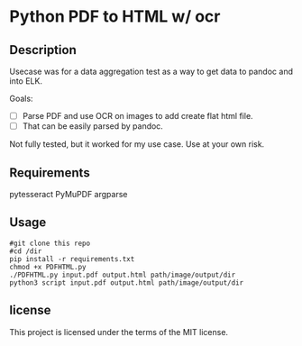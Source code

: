 # Python PDF to HTML w/ ocr



## Description

Usecase was for a data aggregation test as a way to get data to pandoc and 
into ELK.

Goals:

- [ ] Parse PDF and use OCR on images to add create flat html file.
- [ ] That can be easily parsed by pandoc.

Not fully tested, but it worked for my use case.
Use at your own risk.

## Requirements
pytesseract
PyMuPDF
argparse

## Usage

```
#git clone this repo
#cd /dir
pip install -r requirements.txt
chmod +x PDFHTML.py
./PDFHTML.py input.pdf output.html path/image/output/dir
python3 script input.pdf output.html path/image/output/dir

```
## license

This project is licensed under the terms of the MIT license.

